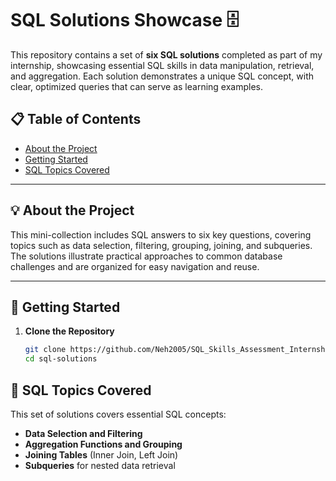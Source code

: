# SQL Solutions Showcase 🗄️

This repository contains a set of **six SQL solutions** completed as part of my internship, showcasing essential SQL skills in data manipulation, retrieval, and aggregation. Each solution demonstrates a unique SQL concept, with clear, optimized queries that can serve as learning examples.

## 📋 Table of Contents
- [About the Project](#about-the-project)
- [Getting Started](#getting-started)
- [SQL Topics Covered](#sql-topics-covered)


---

## 💡 About the Project

This mini-collection includes SQL answers to six key questions, covering topics such as data selection, filtering, grouping, joining, and subqueries. The solutions illustrate practical approaches to common database challenges and are organized for easy navigation and reuse.

---

## 🚀 Getting Started

1. **Clone the Repository**
   ```bash
   git clone https://github.com/Neh2005/SQL_Skills_Assessment_Internship.git
   cd sql-solutions

## 🧠 SQL Topics Covered

This set of solutions covers essential SQL concepts:

- **Data Selection and Filtering**
- **Aggregation Functions and Grouping**
- **Joining Tables** (Inner Join, Left Join)
- **Subqueries** for nested data retrieval


